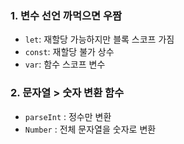 ### 1. 변수 선언 까먹으면 우짬

- <code>let</code>: 재할당 가능하지만 블록 스코프 가짐
- <code>const</code>: 재할당 불가 상수
- <code>var</code>: 함수 스코프 변수

### 2. 문자열 > 숫자 변환 함수

- <code>parseInt</code> : 정수만 변환
- <code>Number</code> : 전체 문자열을 숫자로 변환
